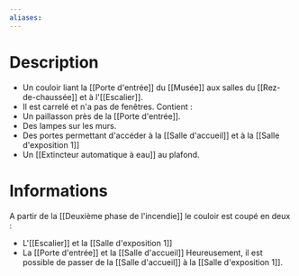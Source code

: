 ```yaml
---
aliases:
---
```

# Description
- Un couloir liant la [[Porte d'entrée]] du [[Musée]] aux salles du [[Rez-de-chaussée]] et à l'[[Escalier]].
- Il est carrelé et n'a pas de fenêtres.
Contient : 
- Un paillasson près de la [[Porte d'entrée]]. 
- Des lampes sur les murs.
- Des portes permettant d'accéder à la [[Salle d'accueil]] et à la [[Salle d'exposition 1]]
- Un [[Extincteur automatique à eau]] au plafond.
# Informations
A partir de la [[Deuxième phase de l'incendie]] le couloir est coupé en deux : 
- L'[[Escalier]] et la [[Salle d'exposition 1]]
- La [[Porte d'entrée]] et la [[Salle d'accueil]]
Heureusement, il est possible de passer de la [[Salle d'accueil]] à la [[Salle d'exposition 1]].